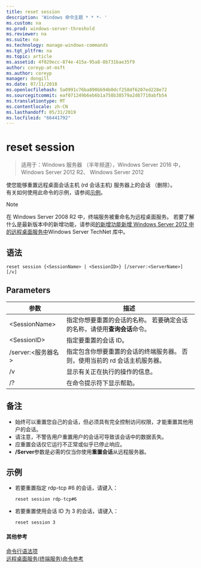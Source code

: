 ```yaml
---
title: reset session
description: 'Windows 命令主题 * * *- '
ms.custom: na
ms.prod: windows-server-threshold
ms.reviewer: na
ms.suite: na
ms.technology: manage-windows-commands
ms.tgt_pltfrm: na
ms.topic: article
ms.assetid: 4f029ecc-874e-415a-95a8-8b731bae35f9
author: coreyp-at-msft
ms.author: coreyp
manager: dongill
ms.date: 07/11/2018
ms.openlocfilehash: 5a0991c76ba890bb94b0dcf258df6207ed228e72
ms.sourcegitcommit: eaf071249b6eb6b1a758b38579a2d87710abfb54
ms.translationtype: MT
ms.contentlocale: zh-CN
ms.lasthandoff: 05/31/2019
ms.locfileid: "66441792"
---
```

# <a name="reset-session"></a>reset session

>适用于：Windows 服务器 （半年频道），Windows Server 2016 中，Windows Server 2012 R2、 Windows Server 2012

使您能够重置远程桌面会话主机 (rd 会话主机) 服务器上的会话 （删除）。  
有关如何使用此命令的示例，请参阅[示例](#BKMK_examples)。  

> [!NOTE]  
> 在 Windows Server 2008 R2 中，终端服务被重命名为远程桌面服务。 若要了解什么是最新版本中的新增功能，请参阅[的新增功能新增 Windows Server 2012 中的远程桌面服务中](https://technet.microsoft.com/library/hh831527)Windows Server TechNet 库中。  

## <a name="syntax"></a>语法  
```  
reset session {<SessionName> | <SessionID>} [/server:<ServerName>] [/v]  
```  

## <a name="parameters"></a>Parameters  

|参数|描述|  
|-------|--------|  
|\<SessionName>|指定你想要重置的会话的名称。 若要确定会话的名称，请使用**查询会话**命令。|  
|\<SessionID>|指定要重置的会话 ID。|  
|/server:\<服务器名 >|指定包含你想要重置的会话的终端服务器。 否则，使用当前的 rd 会话主机服务器。|  
|/v|显示有关正在执行的操作的信息。|  
|/?|在命令提示符下显示帮助。|  

## <a name="remarks"></a>备注  
-   始终可以重置您自己的会话，但必须具有完全控制访问权限，才能重置其他用户的会话。  
-   请注意，不警告用户重置用户的会话可导致该会话中的数据丢失。  
-   应重置会话仅它运行不正常或似乎已停止响应。  
-   **/Server**参数是必需的仅当你使用**重置会话**从远程服务器。  

## <a name="BKMK_examples"></a>示例  
- 若要重置指定 rdp-tcp #6 的会话，请键入：  
  ```  
  reset session rdp-tcp#6  
  ```  
- 若要重置使用会话 ID 为 3 的会话，请键入：  
  ```  
  reset session 3  
  ```  

#### <a name="additional-references"></a>其他参考  
[命令行语法项](command-line-syntax-key.md)  
[远程桌面服务&#40;终端服务&#41;命令参考](remote-desktop-services-terminal-services-command-reference.md)  
